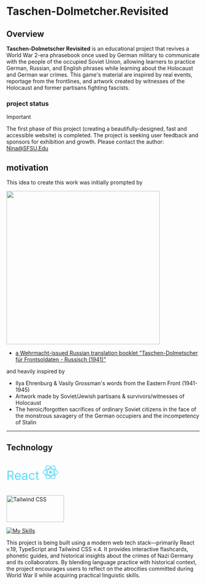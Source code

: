 # Taschen-Dolmetcher.Revisited

## Overview

**Taschen-Dolmetscher Revisited** is an educational project that revives a World War 2-era phrasebook once used by German military to communicate with the people of the occupied Soviet Union, allowing learners to practice German, Russian, and English phrases while learning about the Holocaust and German war crimes. This game's material are inspired by real events, reportage from the frontlines, and artwork created by witnesses of the Holocaust and former partisans fighting fascists.

### project status

> [!IMPORTANT]
> The first phase of this project (creating a beautifully-designed, fast and accessible website) is completed.
> The project is seeking user feedback and sponsors for exhibition and growth. Please contact the author: Nina@SFSU.Edu

## motivation

This idea to create this work was initially prompted by

<img align="middle" width="400" src="https://asset.museum-digital.org//media/800/berlin/images/34/80372-207263/207263/207263-80372.jpg" />

- [a Wehrmacht-issued Russian translation booklet "Taschen-Dolmetscher für Frontsoldaten - Russisch (1941)"](https://berlin.museum-digital.de/object/80372)

and heavily inspired by

- Ilya Ehrenburg & Vasily Grossman's words from the Eastern Front (1941-1945)
- Artwork made by Soviet/Jewish partisans & survivors/witnesses of Holocaust
- The heroic/forgotten sacrifices of ordinary Soviet citizens in the face of the monstrous savagery of the German occupiers and the incompetency of Stalin

<hr>

## Technology

<p style="font-size:2rem; color: #61DAFB">React <svg width="40" height="40" viewBox="-10.5 -9.45 21 18.9" fill="#61DAFB" xmlns="http://www.w3.org/2000/svg" class="text-sm me-0 w-10 h-10 text-brand dark:text-brand-dark flex origin-center transition-all ease-in-out"><circle cx="0" cy="0" r="2" fill="currentColor"></circle><g stroke="currentColor" stroke-width="1" fill="none"><ellipse rx="10" ry="4.5"></ellipse><ellipse rx="10" ry="4.5" transform="rotate(60)"></ellipse><ellipse rx="10" ry="4.5" transform="rotate(120)"></ellipse></g></svg> </p> 

 <picture width="20">
      <source media="(prefers-color-scheme: dark)" srcset="https://raw.githubusercontent.com/tailwindlabs/tailwindcss/HEAD/.github/logo-dark.svg">
      <source media="(prefers-color-scheme: light)" srcset="https://raw.githubusercontent.com/tailwindlabs/tailwindcss/HEAD/.github/logo-light.svg">
      <img alt="Tailwind CSS" src="https://raw.githubusercontent.com/tailwindlabs/tailwindcss/HEAD/.github/logo-light.svg" width="150" height="70" style="max-width: 100%;">
</picture>

[![My Skills](https://skillicons.dev/icons?i=ts)](https://skillicons.dev)

This project is being built using a modern web tech stack—primarily React v.19, TypeScript and Tailwind CSS v.4. It provides interactive flashcards, phonetic guides, and historical insights about the crimes of Nazi Germany and its collaborators. By blending language practice with historical context, the project encourages users to reflect on the atrocities committed during World War II while acquiring practical linguistic skills.

